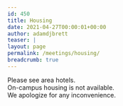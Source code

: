 ```yaml
---
id: 450
title: Housing
date: 2021-04-27T00:00:01+00:00
author: adamdjbrett
teaser: |
layout: page
permalink: /meetings/housing/
breadcrumb: true
---
```


Please see area hotels.  
On-campus housing is not available.  
We apologize for any inconvenience.  

   

